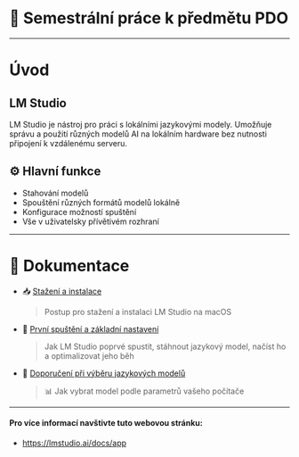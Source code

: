 # 📘 Semestrální práce k předmětu PDO

---

# Úvod

## LM Studio
LM Studio je nástroj pro práci s lokálními jazykovými modely. Umožňuje správu a použití různých modelů AI na lokálním hardware bez nutnosti připojení k vzdálenému serveru.

## ⚙️ Hlavní funkce
 - Stahování modelů
 - Spouštění různých formátů modelů lokálně
 - Konfigurace možností spuštění
 - Vše v uživatelsky přívětivém rozhraní

---

# 📄 Dokumentace

- 📥 [Stažení a instalace](./installation.md)  
  > Postup pro stažení a instalaci LM Studio na macOS

- 🚀 [První spuštění a základní nastavení](./first-run.md)  
  > Jak LM Studio poprvé spustit, stáhnout jazykový model, načíst ho a optimalizovat jeho běh

- 🧠 [Doporučení při výběru jazykových modelů](./model-recommendations.md)  
  > 📊 Jak vybrat model podle parametrů vašeho počítače

---

#### Pro více informací navštivte tuto webovou stránku:
- https://lmstudio.ai/docs/app
